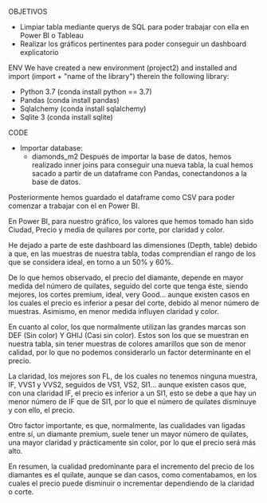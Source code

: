 OBJETIVOS
- Limpiar tabla mediante querys de SQL para poder trabajar con ella en Power BI o Tableau
- Realizar los gráficos pertinentes para poder conseguir un dashboard explicatorio

ENV
We have created a new environment (project2) and installed and import (import + "name of the library") therein the following library:
- Python 3.7 (conda install python == 3.7)
- Pandas (conda install pandas)
- Sqlalchemy (conda install sqlalchemy)
- Sqlite 3 (conda install sqlite)

CODE
- Importar database:
     - diamonds_m2
Después de importar la base de datos, hemos realizado inner joins para conseguir una nueva tabla, la cual hemos sacado a partir de un dataframe con Pandas, conectandonos a la base de datos.

Posteriormente hemos guardado el dataframe como CSV para poder comenzar a trabajar con el en Power BI.

En Power BI, para nuestro gráfico, los valores que hemos tomado han sido Ciudad, Precio y media de quilares por corte, por claridad y color.

He dejado a parte de este dashboard las dimensiones (Depth, table) debido a que, en las muestras de nuestra tabla, todas comprendían el rango de los que se considera ideal, en torno a un 50% y 60%.

De lo que hemos observado, el precio del diamante, depende en mayor medida del número de quilates, seguido del corte que tenga éste, siendo mejores, los cortes premium, ideal, very Good… aunque existen casos en los cuales el precio es inferior a pesar del corte, debido al menor número de muestras. Asimismo, en menor medida influyen claridad y color.

En cuanto al color, los que normalmente utilizan las grandes marcas son DEF (Sin color) Y GHIJ (Casi sin color). Estos son los que se muestran en nuestra tabla, sin tener muestras de colores amarillos que son de menor calidad, por lo que no podemos considerarlo un factor determinante en el precio. 

La claridad, los mejores son FL, de los cuales no tenemos ninguna muestra, IF, VVS1 y VVS2, seguidos de VS1, VS2, SI1… aunque existen casos que, con una claridad IF, el precio es inferior a un SI1, esto se debe a que hay un menor número de IF que de SI1, por lo que el número de quilates disminuye y con ello, el precio.

Otro factor importante, es que, normalmente, las cualidades van ligadas entre sí, un diamante premium, suele tener un mayor número de quilates, una mayor claridad y prácticamente sin color, por lo que el precio será más alto.

En resumen, la cualidad predominante para el incremento del precio de los diamantes es el quilate, aunque se dan casos, como comentabamos, en los cuales el precio puede disminuir o incrementar dependiendo de la claridad o corte.


